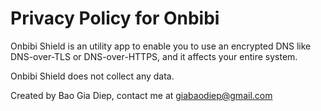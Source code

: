 # Privacy Policy for Onbibi

Onbibi Shield is an utility app to enable you to use an encrypted DNS like DNS-over-TLS or DNS-over-HTTPS, and it affects your entire system.

Onbibi Shield does not collect any data.

Created by Bao Gia Diep, contact me at giabaodiep@gmail.com
